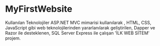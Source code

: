 # MyFirstWebsite

Kullanılan Teknolojiler
ASP.NET MVC mimarisi kullanılarak , HTML, CSS, JavaScript gibi web teknolojilerinden yararlanılarak geliştirilen, Dapper ve Razor ile desteklenen, SQL Server Express ile çalışan 'İLK WEB SİTEM' projem.
